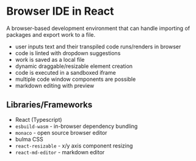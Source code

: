 # Browser IDE in React

A browser-based development environment that can handle importing of packages and export work to a file.

- user inputs text and their transpiled code runs/renders in browser
- code is linted with dropdown suggestions
- work is saved as a local file  
- dynamic draggable/resizable element creation
- code is executed in a sandboxed iframe
- multiple code window components are possible
- markdown editing with preview

## Libraries/Frameworks

- React (Typescript)
- `esbuild-wasm` - in-browser dependency bundling
- `monaco` - open source browser editor
- bulma CSS
- `react-resizable` - x/y axis component resizing 
- `react-md-editor` - markdown editor



